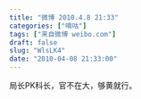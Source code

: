 ```yaml
---
title: "微博 2010.4.8 21:33"
categories: ["嘀咕"]
tags: ["来自微博 weibo.com"]
draft: false
slug: "WlsLK4"
date: "2010-04-08 21:33:00"
---
```


<p>局长PK科长，官不在大，够黄就行。 ​​​​</p>
